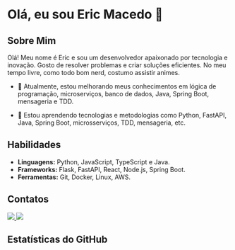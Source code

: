 
# Olá, eu sou Eric Macedo 👋

## Sobre Mim

Olá! Meu nome é Eric e sou um desenvolvedor apaixonado por tecnologia e inovação. Gosto de resolver problemas e criar soluções eficientes. No meu tempo livre, como todo bom nerd, costumo assistir animes.

- 🔭 Atualmente, estou melhorando meus conhecimentos em lógica de programação, microserviços, banco de dados, Java, Spring Boot, mensageria e TDD.

- 🌱 Estou aprendendo tecnologias e metodologias como Python, FastAPI, Java, Spring Boot, microsserviços, TDD, mensageria, etc.

## Habilidades

- **Linguagens:** Python, JavaScript, TypeScript e Java.
- **Frameworks:** Flask, FastAPI, React, Node.js, Spring Boot.
- **Ferramentas:** Git, Docker, Linux, AWS.

## Contatos

<p align="left">
  <a href="https://www.linkedin.com/in/eric-macedo-dev/" target="_blank" alt="LinkedIn">
    <img src="https://img.shields.io/badge/-LinkedIn-%230077B5?style=for-the-badge&logo=linkedin&logoColor=white" target="_blank"/>
  </a>
  <a href="mailto:ericthr42@gmail.com" target="_blank" alt="Email">
    <img src="https://img.shields.io/badge/Email-D14836?style=for-the-badge&logo=gmail&logoColor=white"/>
  </a>
</p>

## Estatísticas do GitHub

